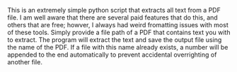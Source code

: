 This is an extremely simple python script that extracts all text from a PDF file. I am well aware that there are several paid features that do this, and others that are free; howver, I always had weird fromatting issues with most of these tools.
Simply provide a file path of a PDF that contains text you with to extract.
The program will extract the text and save the output file using the name of the PDF.
If a file with this name already exists, a number will be appended to the end automatically to prevent accidental overrighting of another file.
